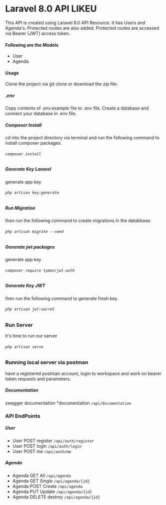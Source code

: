 # Laravel 8.0 API LIKEU
This API is created using Laravel 8.0 API Resource. It has Users and Agenda's. Protected routes are also added. Protected routes are accessed via Bearer (JWT) access token.

#### Following are the Models
* User
* Agenda
#### Usage
Clone the project via git clone or download the zip file.
##### .env
Copy contents of .env.example file to .env file. Create a database and connect your database in .env file.
##### Composer Install
cd into the project directory via terminal and run the following  command to install composer packages.
###### `composer install`
##### Generate Key Laravel
generate app key
###### `php artisan key:generate`
##### Run Migration
then run the following command to create migrations in the databbase.
###### `php artisan migrate --seed`
##### Generate jwt packages
generate app key
###### `composer require tymon/jwt-auth`
##### Generate Key JWT
then run the following command to generate fresh key.
###### `php artisan jwt:secret`
### Run Server
it's time to run our server
###### `php artisan serve`
### Running local server via postman
have a registered postman account, login to workspace and work on bearer token requests and parameters. 

##### Documentation 
swagger documentation
*documentation `/api/documentation`
### API EndPoints
##### User
* User POST register `/api/auth/register`
* User POST login `/api/auth/login`
* User POST me `/api/auth/me`
##### Agenda
* Agenda GET All `/api/agenda`
* Agenda GET Single `/api/agenda/{id}`
* Agenda POST Create `/api/agenda`
* Agenda PUT Update `/api/agenda/{id}`
* Agenda DELETE destroy `/api/agenda/{id}`

